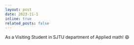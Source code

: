 ```yaml
---
layout: post
date: 2023-11-1 
inline: true
related_posts: false
---
```


As a Visiting Student in SJTU department of Applied math!  :smile:
